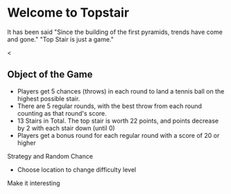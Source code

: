 <h1> Welcome to Topstair </h1> 

It has been said 
"Since the building of the first pyramids, trends have come and gone." 
"Top Stair is just a game."


<<h2>Object of the Game</h2>
    <ul>
    <li> Players get 5 chances (throws) in each round to land a tennis ball on the highest possible stair. </li>
    <li> There are 5 regular rounds, with the best throw from each round counting as that round's score.</li>
    <li> 13 Stairs in Total. The top stair is worth 22 points, and points decrease by 2 with each stair down (until 0)</li>
    <li> Players get a bonus round for each regular round with a score of 20 or higher</li>
    </ul>

Strategy and Random Chance 
- Choose location to change difficulty level 

Make it interesting